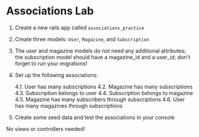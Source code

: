# Associations Lab

1. Create a new rails app called `associations_practice`
2. Create three models: `User`, `Magazine`, and `Subscription`
3. The user and magazine models do not need any additional attributes; the subscription model should have a magazine_id and a user_id; don't forget to run your migrations!
4. Set up the following associations:

	4.1. User has many subscriptions
	4.2. Magazine has many subscriptions
	4.3. Subscription belongs to user
	4.4. Subscription belongs to magazine
	4.5. Magazine has many subscribers through subscriptions
	4.6. User has many magazines through subscriptions
5. Create some seed data and test the associations in your console

No views or controllers needed!
